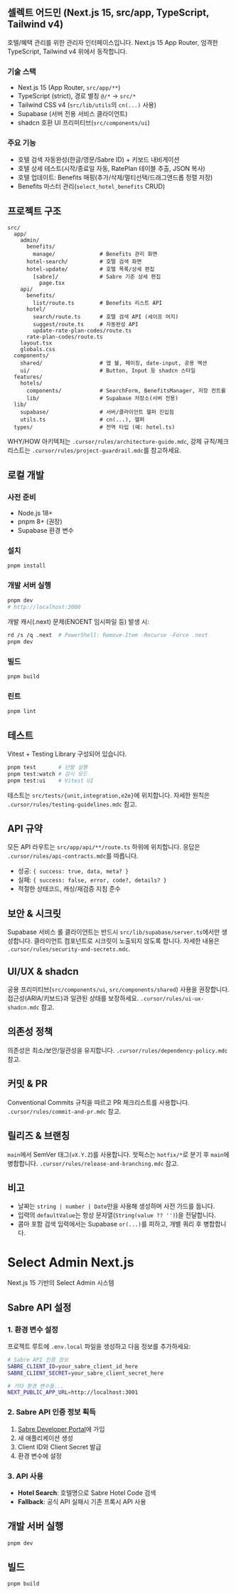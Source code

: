 ## 셀렉트 어드민 (Next.js 15, src/app, TypeScript, Tailwind v4)

호텔/혜택 관리를 위한 관리자 인터페이스입니다.
Next.js 15 App Router, 엄격한 TypeScript, Tailwind v4 위에서 동작합니다.

### 기술 스택
- Next.js 15 (App Router, `src/app/**`)
- TypeScript (strict), 경로 별칭 `@/*` → `src/*`
- Tailwind CSS v4 (`src/lib/utils`의 `cn(...)` 사용)
- Supabase (서버 전용 서비스 클라이언트)
- shadcn 호환 UI 프리미티브(`src/components/ui`)

### 주요 기능
- 호텔 검색 자동완성(한글/영문/Sabre ID) + 키보드 내비게이션
- 호텔 상세 테스트(시작/종료일 자동, RatePlan 테이블 추출, JSON 복사)
- 호텔 업데이트: Benefits 매핑(추가/삭제/멀티선택/드래그앤드롭 정렬 저장)
- Benefits 마스터 관리(`select_hotel_benefits` CRUD)

## 프로젝트 구조

```
src/
  app/
    admin/
      benefits/
        manage/              # Benefits 관리 화면
      hotel-search/          # 호텔 검색 화면
      hotel-update/          # 호텔 목록/상세 편집
        [sabre]/             # Sabre 기준 상세 편집
          page.tsx
    api/
      benefits/
        list/route.ts        # Benefits 리스트 API
      hotel/
        search/route.ts      # 호텔 검색 API (세이프 머지)
        suggest/route.ts     # 자동완성 API
        update-rate-plan-codes/route.ts
      rate-plan-codes/route.ts
    layout.tsx
    globals.css
  components/
    shared/                  # 앱 쉘, 페이징, date-input, 공용 액션
    ui/                      # Button, Input 등 shadcn 스타일
  features/
    hotels/
      components/            # SearchForm, BenefitsManager, 저장 컨트롤
      lib/                   # Supabase 저장소(서버 전용)
  lib/
    supabase/                # 서버/클라이언트 헬퍼 진입점
    utils.ts                 # cn(...), 헬퍼
  types/                     # 전역 타입 (예: hotel.ts)
```

WHY/HOW 아키텍처는 `.cursor/rules/architecture-guide.mdc`,
강제 규칙/체크리스트는 `.cursor/rules/project-guardrail.mdc`를 참고하세요.

## 로컬 개발

### 사전 준비
- Node.js 18+
- pnpm 8+ (권장)
- Supabase 환경 변수

### 설치
```bash
pnpm install
```

### 개발 서버 실행
```bash
pnpm dev
# http://localhost:3000
```

개발 캐시(.next) 문제(ENOENT 임시파일 등) 발생 시:
```bash
rd /s /q .next  # PowerShell: Remove-Item -Recurse -Force .next
pnpm dev
```

### 빌드
```bash
pnpm build
```

### 린트
```bash
pnpm lint
```

## 테스트

Vitest + Testing Library 구성되어 있습니다.

```bash
pnpm test       # 단발 실행
pnpm test:watch # 감시 모드
pnpm test:ui    # Vitest UI
```

테스트는 `src/tests/{unit,integration,e2e}`에 위치합니다.
자세한 원칙은 `.cursor/rules/testing-guidelines.mdc` 참고.

## API 규약

모든 API 라우트는 `src/app/api/**/route.ts` 하위에 위치합니다.
응답은 `.cursor/rules/api-contracts.mdc`를 따릅니다.
- 성공: `{ success: true, data, meta? }`
- 실패: `{ success: false, error, code?, details? }`
- 적절한 상태코드, 캐싱/재검증 지침 준수

## 보안 & 시크릿

Supabase 서비스 롤 클라이언트는 반드시 `src/lib/supabase/server.ts`에서만 생성합니다.
클라이언트 컴포넌트로 시크릿이 노출되지 않도록 합니다.
자세한 내용은 `.cursor/rules/security-and-secrets.mdc`.

## UI/UX & shadcn

공용 프리미티브(`src/components/ui`, `src/components/shared`) 사용을 권장합니다.
접근성(ARIA/키보드)과 일관된 상태를 보장하세요.
`.cursor/rules/ui-ux-shadcn.mdc` 참고.

## 의존성 정책

의존성은 최소/보안/일관성을 유지합니다.
`.cursor/rules/dependency-policy.mdc` 참고.

## 커밋 & PR

Conventional Commits 규칙을 따르고 PR 체크리스트를 사용합니다.
`.cursor/rules/commit-and-pr.mdc` 참고.

## 릴리즈 & 브랜칭

`main`에서 SemVer 태그(`vX.Y.Z`)를 사용합니다. 핫픽스는 `hotfix/*`로 분기 후 `main`에 병합합니다.
`.cursor/rules/release-and-branching.mdc` 참고.

## 비고

- 날짜는 `string | number | Date`만을 사용해 생성하며 사전 가드를 둡니다.
- 입력의 `defaultValue`는 항상 문자열(`String(value ?? '')`)을 전달합니다.
- 콤마 포함 검색 입력에서는 Supabase `or(...)`를 피하고, 개별 쿼리 후 병합합니다.

# Select Admin Next.js

Next.js 15 기반의 Select Admin 시스템

## Sabre API 설정

### 1. 환경 변수 설정

프로젝트 루트에 `.env.local` 파일을 생성하고 다음 정보를 추가하세요:

```bash
# Sabre API 인증 정보
SABRE_CLIENT_ID=your_sabre_client_id_here
SABRE_CLIENT_SECRET=your_sabre_client_secret_here

# 기타 환경 변수들...
NEXT_PUBLIC_APP_URL=http://localhost:3001
```

### 2. Sabre API 인증 정보 획득

1. [Sabre Developer Portal](https://developer.sabre.com/)에 가입
2. 새 애플리케이션 생성
3. Client ID와 Client Secret 발급
4. 환경 변수에 설정

### 3. API 사용

- **Hotel Search**: 호텔명으로 Sabre Hotel Code 검색
- **Fallback**: 공식 API 실패시 기존 프록시 API 사용

## 개발 서버 실행

```bash
pnpm dev
```

## 빌드

```bash
pnpm build
```


